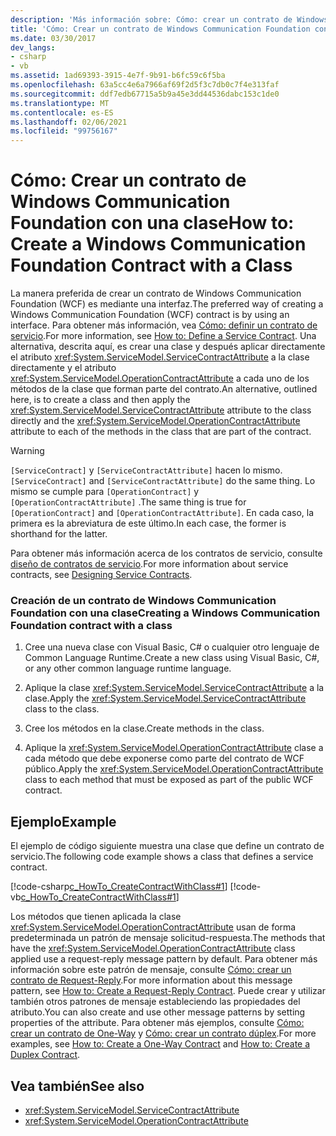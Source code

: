 ```yaml
---
description: 'Más información sobre: Cómo: crear un contrato de Windows Communication Foundation con una clase'
title: 'Cómo: Crear un contrato de Windows Communication Foundation con una clase'
ms.date: 03/30/2017
dev_langs:
- csharp
- vb
ms.assetid: 1ad69393-3915-4e7f-9b91-b6fc59c6f5ba
ms.openlocfilehash: 63a5cc4e6a7966af69f2d5f3c7db0c7f4e313faf
ms.sourcegitcommit: ddf7edb67715a5b9a45e3dd44536dabc153c1de0
ms.translationtype: MT
ms.contentlocale: es-ES
ms.lasthandoff: 02/06/2021
ms.locfileid: "99756167"
---
```

# <a name="how-to-create-a-windows-communication-foundation-contract-with-a-class"></a><span data-ttu-id="0a4d2-103">Cómo: Crear un contrato de Windows Communication Foundation con una clase</span><span class="sxs-lookup"><span data-stu-id="0a4d2-103">How to: Create a Windows Communication Foundation Contract with a Class</span></span>

<span data-ttu-id="0a4d2-104">La manera preferida de crear un contrato de Windows Communication Foundation (WCF) es mediante una interfaz.</span><span class="sxs-lookup"><span data-stu-id="0a4d2-104">The preferred way of creating a Windows Communication Foundation (WCF) contract is by using an interface.</span></span> <span data-ttu-id="0a4d2-105">Para obtener más información, vea [Cómo: definir un contrato de servicio](../how-to-define-a-wcf-service-contract.md).</span><span class="sxs-lookup"><span data-stu-id="0a4d2-105">For more information, see [How to: Define a Service Contract](../how-to-define-a-wcf-service-contract.md).</span></span> <span data-ttu-id="0a4d2-106">Una alternativa, descrita aquí, es crear una clase y después aplicar directamente el atributo <xref:System.ServiceModel.ServiceContractAttribute> a la clase directamente y el atributo <xref:System.ServiceModel.OperationContractAttribute> a cada uno de los métodos de la clase que forman parte del contrato.</span><span class="sxs-lookup"><span data-stu-id="0a4d2-106">An alternative, outlined here, is to create a class and then apply the <xref:System.ServiceModel.ServiceContractAttribute> attribute to the class directly and the <xref:System.ServiceModel.OperationContractAttribute> attribute to each of the methods in the class that are part of the contract.</span></span>  
  
> [!WARNING]
> <span data-ttu-id="0a4d2-107">`[ServiceContract]` y `[ServiceContractAttribute]` hacen lo mismo.</span><span class="sxs-lookup"><span data-stu-id="0a4d2-107">`[ServiceContract]` and `[ServiceContractAttribute]` do the same thing.</span></span> <span data-ttu-id="0a4d2-108">Lo mismo se cumple para `[OperationContract]` y `[OperationContractAttribute]` .</span><span class="sxs-lookup"><span data-stu-id="0a4d2-108">The same thing is true for `[OperationContract]` and `[OperationContractAttribute]`.</span></span> <span data-ttu-id="0a4d2-109">En cada caso, la primera es la abreviatura de este último.</span><span class="sxs-lookup"><span data-stu-id="0a4d2-109">In each case, the former is shorthand for the latter.</span></span>  
  
 <span data-ttu-id="0a4d2-110">Para obtener más información acerca de los contratos de servicio, consulte [diseño de contratos de servicio](../designing-service-contracts.md).</span><span class="sxs-lookup"><span data-stu-id="0a4d2-110">For more information about service contracts, see [Designing Service Contracts](../designing-service-contracts.md).</span></span>  
  
### <a name="creating-a-windows-communication-foundation-contract-with-a-class"></a><span data-ttu-id="0a4d2-111">Creación de un contrato de Windows Communication Foundation con una clase</span><span class="sxs-lookup"><span data-stu-id="0a4d2-111">Creating a Windows Communication Foundation contract with a class</span></span>  
  
1. <span data-ttu-id="0a4d2-112">Cree una nueva clase con Visual Basic, C# o cualquier otro lenguaje de Common Language Runtime.</span><span class="sxs-lookup"><span data-stu-id="0a4d2-112">Create a new class using Visual Basic, C#, or any other common language runtime language.</span></span>  
  
2. <span data-ttu-id="0a4d2-113">Aplique la clase <xref:System.ServiceModel.ServiceContractAttribute> a la clase.</span><span class="sxs-lookup"><span data-stu-id="0a4d2-113">Apply the <xref:System.ServiceModel.ServiceContractAttribute> class to the class.</span></span>  
  
3. <span data-ttu-id="0a4d2-114">Cree los métodos en la clase.</span><span class="sxs-lookup"><span data-stu-id="0a4d2-114">Create methods in the class.</span></span>  
  
4. <span data-ttu-id="0a4d2-115">Aplique la <xref:System.ServiceModel.OperationContractAttribute> clase a cada método que debe exponerse como parte del contrato de WCF público.</span><span class="sxs-lookup"><span data-stu-id="0a4d2-115">Apply the <xref:System.ServiceModel.OperationContractAttribute> class to each method that must be exposed as part of the public WCF contract.</span></span>  
  
## <a name="example"></a><span data-ttu-id="0a4d2-116">Ejemplo</span><span class="sxs-lookup"><span data-stu-id="0a4d2-116">Example</span></span>  

 <span data-ttu-id="0a4d2-117">El ejemplo de código siguiente muestra una clase que define un contrato de servicio.</span><span class="sxs-lookup"><span data-stu-id="0a4d2-117">The following code example shows a class that defines a service contract.</span></span>  
  
 [!code-csharp[c_HowTo_CreateContractWithClass#1](../../../../samples/snippets/csharp/VS_Snippets_CFX/c_howto_createcontractwithclass/cs/source.cs#1)]
 [!code-vb[c_HowTo_CreateContractWithClass#1](../../../../samples/snippets/visualbasic/VS_Snippets_CFX/c_howto_createcontractwithclass/vb/source.vb#1)]  
  
 <span data-ttu-id="0a4d2-118">Los métodos que tienen aplicada la clase <xref:System.ServiceModel.OperationContractAttribute> usan de forma predeterminada un patrón de mensaje solicitud-respuesta.</span><span class="sxs-lookup"><span data-stu-id="0a4d2-118">The methods that have the <xref:System.ServiceModel.OperationContractAttribute> class applied use a request-reply message pattern by default.</span></span> <span data-ttu-id="0a4d2-119">Para obtener más información sobre este patrón de mensaje, consulte [Cómo: crear un contrato de Request-Reply](how-to-create-a-request-reply-contract.md).</span><span class="sxs-lookup"><span data-stu-id="0a4d2-119">For more information about this message pattern, see [How to: Create a Request-Reply Contract](how-to-create-a-request-reply-contract.md).</span></span> <span data-ttu-id="0a4d2-120">Puede crear y utilizar también otros patrones de mensaje estableciendo las propiedades del atributo.</span><span class="sxs-lookup"><span data-stu-id="0a4d2-120">You can also create and use other message patterns by setting properties of the attribute.</span></span> <span data-ttu-id="0a4d2-121">Para obtener más ejemplos, consulte [Cómo: crear un contrato de One-Way](how-to-create-a-one-way-contract.md) y [Cómo: crear un contrato dúplex](how-to-create-a-duplex-contract.md).</span><span class="sxs-lookup"><span data-stu-id="0a4d2-121">For more examples, see [How to: Create a One-Way Contract](how-to-create-a-one-way-contract.md) and [How to: Create a Duplex Contract](how-to-create-a-duplex-contract.md).</span></span>  
  
## <a name="see-also"></a><span data-ttu-id="0a4d2-122">Vea también</span><span class="sxs-lookup"><span data-stu-id="0a4d2-122">See also</span></span>

- <xref:System.ServiceModel.ServiceContractAttribute>
- <xref:System.ServiceModel.OperationContractAttribute>
